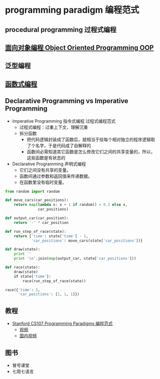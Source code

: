 # programming paradigm 编程范式

## procedural programming 过程式编程

## [面向对象编程 Object Oriented Programming OOP](../architect/oop.md)

## 泛型编程

## [函数式编程](./functional_programming.md)

## Declarative Programming vs Imperative Programming

* Imperative Programming 指令式编程 过程式编程范式
  - 过程式编程：过重上下文，理解沉重
  - 拆分函数
    + 把代码逻辑封装成了函数后，就相当于给每个相对独立的程序逻辑取了个名字，于是代码成了自解释的
    + 函数间必需知道其它函数是怎么修改它们之间的共享变量的，所以，这些函数是有状态的
* Declarative Programming 声明式编程
  - 它们之间没有共享的变量。
  - 函数间通过参数和返回值来传递数据。
  - 在函数里没有临时变量。

```python
from random import random

def move_cars(car_positions):
    return map(lambda x: x + 1 if random() > 0.3 else x,
               car_positions)

def output_car(car_position):
    return '-' * car_position

def run_step_of_race(state):
    return {'time': state['time'] - 1,
            'car_positions': move_cars(state['car_positions'])}

def draw(state):
    print ''
    print '\n'.join(map(output_car, state['car_positions']))

def race(state):
    draw(state)
    if state['time']:
        race(run_step_of_race(state))

race({'time': 5,
      'car_positions': [1, 1, 1]})
```

## 教程

* [Stanford CS107 Programming Paradigms 编程范式](https://see.stanford.edu/course/cs107)
  - [视频](https://www.youtube.com/playlist?list=PL9D558D49CA734A02)
  - [国内视频](https://www.bilibili.com/video/av36373995)

## 图书

* 冒号课堂
* 七周七语言
